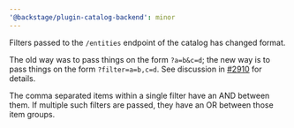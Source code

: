 ```yaml
---
'@backstage/plugin-catalog-backend': minor
---
```


Filters passed to the `/entities` endpoint of the catalog has changed format.

The old way was to pass things on the form `?a=b&c=d`; the new way is to pass
things on the form `?filter=a=b,c=d`. See discussion in
[#2910](https://github.com/spotify/backstage/issues/2910) for details.

The comma separated items within a single filter have an AND between them. If
multiple such filters are passed, they have an OR between those item groups.
